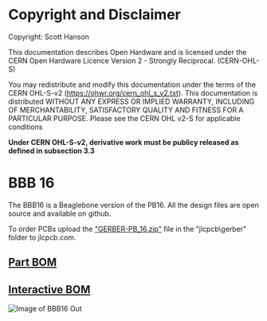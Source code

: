 # Copyright and Disclaimer
Copyright: Scott Hanson

This documentation describes Open Hardware and is licensed under the CERN Open Hardware Licence Version 2 - Strongly Reciprocal. (CERN-OHL-S)

You may redistribute and modify this documentation under the terms of the CERN OHL-S-v2 (https://ohwr.org/cern_ohl_s_v2.txt). This documentation is distributed WITHOUT ANY EXPRESS OR IMPLIED WARRANTY, INCLUDING OF MERCHANTABILITY, SATISFACTORY QUALITY AND FITNESS FOR A PARTICULAR PURPOSE. Please see the CERN OHL v2-S for applicable conditions

**Under CERN OHL-S-v2, derivative work must be publicy released as defined in subsection 3.3**

# BBB 16

The BBB16 is a Beaglebone version of the PB16. All the design files are open source and available on github.

To order PCBs upload the ["GERBER-PB_16.zip"](https://github.com/computergeek1507/PB_16/raw/master/BBB_16/jlcpcb/gerber/GERBER-BBB_16.zip) file in the "jlcpcb\gerber" folder to jlcpcb.com.

## [Part BOM](https://github.com/computergeek1507/PB_16/raw/master/BBB_16/BBB_16_BOM.ods)

## [Interactive BOM](https://computergeek1507.github.io/PB_16/BBB_16/bom/ibom)

![Image of BBB16 Out](https://github.com/computergeek1507/PB_16/raw/master/BBB_16/BBB_16.png)


